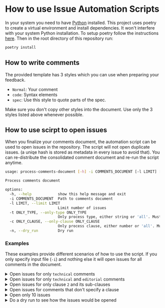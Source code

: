 # How to use Issue Automation Scripts

In your system you need to have [Python](https://www.python.org) installed. This project uses poetry to create a virtual environment and install dependencies. It won't interfere with your system Python installation. To setup poetry follow the instructions [here](https://python-poetry.org/docs/#installation). Then in the root directory of this repository run:

```bash
poetry install
```

## How to write comments

The provided template has 3 styles which you can use when preparing your feedback.

- `Normal`: Your comment
- `code`: Syntax elements
- `spec`: Use this style to quote parts of the spec.

Make sure you don't copy other styles into the document. Use only the 3 styles listed above whenever possible.

## How to use scirpt to open issues

When you finalize your comments document, the automation script can be used to open issues in the repository. The script will not open duplicate issues. (a uniqe hash is stored as metadata in every issue to avoid that). You can re-distribute the consolidated comment document and re-run the script anytime.

```bash
usage: process-comments-document [-h] -i COMMENTS_DOCUMENT [-l LIMIT] [-t ONLY_TYPE] [-c ONLY_CLAUSE] [-n]

Process comments document

options:
  -h, --help            show this help message and exit
  -i COMMENTS_DOCUMENT  Path to comments document
  -l LIMIT, --limit LIMIT
                        Limit number of issues
  -t ONLY_TYPE, --only-type ONLY_TYPE
                        Only process type, either string or 'all'. Must be seperated by comma
  -c ONLY_CLAUSE, --only-clause ONLY_CLAUSE
                        Only process clause, either number or 'all'. Must be seperated by comma
  -n, --dry_run         Dry run
```

### Examples

These examples provide different scenarios of how to use the script. If you only specify input file (`-i`) and nothing else it will open issues for all comments in the document.

<details>
<summary>Open issues for only <code>technical</code> comments</summary>
```bash
poetry run process-comments-document -- -i AOM_comments_iamf.docx -t te
```
</details>

<details>
<summary>Open issues for only <code>technical</code> and <code>editorial</code> comments</summary>
```bash
poetry run process-comments-document -- -i AOM_comments_iamf.docx -t te,ed
```
</details>

<details>
<summary>Open issues for only clause <code>2</code> and its sub-clauses</summary>
```bash
poetry run process-comments-document -- -i AOM_comments_iamf.docx -c 2
```
</details>

<details>
<summary>Open issues for comments that don't specify a clause</summary>
```bash
poetry run process-comments-document -- -i AOM_comments_iamf.docx -c all
```
</details>

<details>
<summary>Open only 10 issues</summary>
```bash
poetry run process-comments-document -- -i AOM_comments_iamf.docx -l 10
```
</details>

<details>
<summary>Do a dry run to see how the issues would be opened</summary>
```bash
poetry run process-comments-document -- -i AOM_comments_iamf.docx -n
```
</details>
